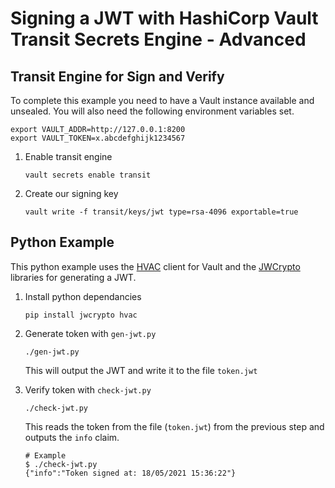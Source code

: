 # Signing a JWT with HashiCorp Vault Transit Secrets Engine - Advanced

## Transit Engine for Sign and Verify

To complete this example you need to have a Vault instance available and
unsealed. You will also need the following environment variables set.

```shell
export VAULT_ADDR=http://127.0.0.1:8200
export VAULT_TOKEN=x.abcdefghijk1234567
```

1. Enable transit engine

   ```shell
   vault secrets enable transit
   ```

1. Create our signing key

   ```shell
   vault write -f transit/keys/jwt type=rsa-4096 exportable=true
   ```

## Python Example

This python example uses the [HVAC](https://github.com/hvac/hvac/) client for
Vault and the [JWCrypto](https://github.com/latchset/jwcrypto/) libraries for
generating a JWT.

1. Install python dependancies

   ```shell
   pip install jwcrypto hvac
   ```

1. Generate token with `gen-jwt.py`

   ```shell
   ./gen-jwt.py
   ```

   This will output the JWT and write it to the file `token.jwt`

1. Verify token with `check-jwt.py`

   ```shell
   ./check-jwt.py
   ```

   This reads the token from the file (`token.jwt`) from the previous step and
   outputs the `info` claim.

   ```shell
   # Example
   $ ./check-jwt.py
   {"info":"Token signed at: 18/05/2021 15:36:22"}
   ```
